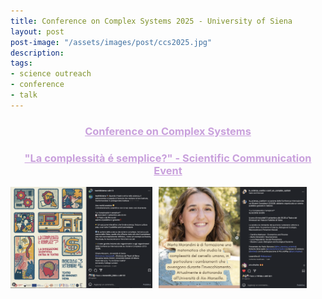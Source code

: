 ```yaml
---
title: Conference on Complex Systems 2025 - University of Siena
layout: post
post-image: "/assets/images/post/ccs2025.jpg"
description: 
tags:
- science outreach
- conference
- talk
---
```


<h3 style="text-align: center;"><a href="https://ccs25.cssociety.org/" style="color:#c9a0dc;text-align: center;">Conference on Complex Systems</a></h3>


<h3 style="text-align: center;"><a href="https://teatridisiena.it/events/la-complessita-e-semplice/" style="color:#c9a0dc;text-align: center;">"La complessità é semplice?" - Scientific Communication Event</a></h3>

<div class="container is-centered">
    <img src="/assets/images/post/comm_1.png" style="width:45%; float:left; margin-right:10px;" class="center">
    <img src="/assets/images/post/comm_2.png" style="width:47%; float:left;" class="center">
</div>